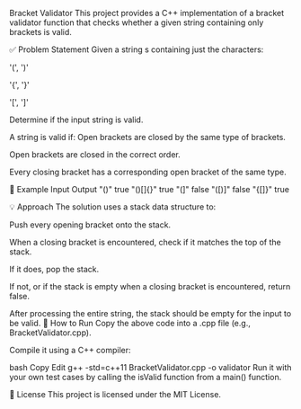 Bracket Validator
This project provides a C++ implementation of a bracket validator function that checks whether a given string containing only brackets is valid.

✅ Problem Statement
Given a string s containing just the characters:

'(', ')'

'{', '}'

'[', ']'

Determine if the input string is valid.

A string is valid if:
Open brackets are closed by the same type of brackets.

Open brackets are closed in the correct order.

Every closing bracket has a corresponding open bracket of the same type.

📘 Example
Input	Output
"()"	true
"()[]{}"	true
"(]"	false
"([)]"	false
"{[]}"	true

💡 Approach
The solution uses a stack data structure to:

Push every opening bracket onto the stack.

When a closing bracket is encountered, check if it matches the top of the stack.

If it does, pop the stack.

If not, or if the stack is empty when a closing bracket is encountered, return false.

After processing the entire string, the stack should be empty for the input to be valid.
🧪 How to Run
Copy the above code into a .cpp file (e.g., BracketValidator.cpp).

Compile it using a C++ compiler:

bash
Copy
Edit
g++ -std=c++11 BracketValidator.cpp -o validator
Run it with your own test cases by calling the isValid function from a main() function.

📄 License
This project is licensed under the MIT License.
